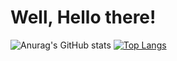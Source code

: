 # Well, Hello there!

![Anurag's GitHub stats](https://github-readme-stats.vercel.app/api?username=tcx42&show_icons=true&theme=transparent)
[![Top Langs](https://github-readme-stats.vercel.app/api/top-langs/?username=tcx42&layout=compact&theme=transparent)](https://github.com/anuraghazra/github-readme-stats)  

<!-- Source: https://github.com/anuraghazra/github-readme-stats -->
